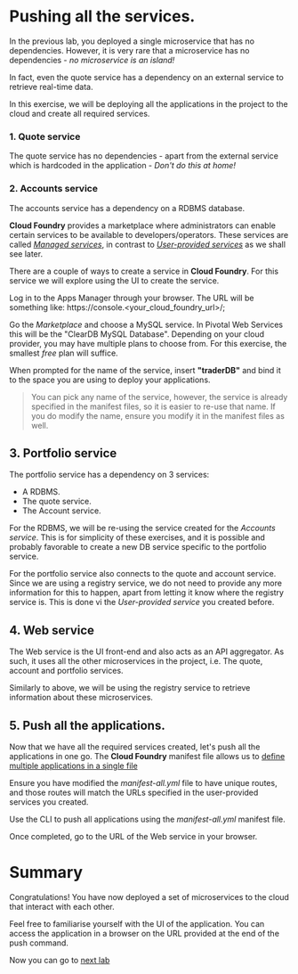 # Pushing all the services.

In the previous lab, you deployed a single microservice that has no dependencies. However, it is very rare that a microservice has no dependencies - *no microservice is an island!*

In fact, even the quote service has a dependency on an external service to retrieve real-time data.

In this exercise, we will be deploying all the applications in the project to the cloud and create all required services.

### 1. Quote service
The quote service has no dependencies - apart from the external service which is hardcoded in the application - *Don't do this at home!*

### 2. Accounts service
The accounts service has a dependency on a RDBMS database.

**Cloud Foundry** provides a marketplace where administrators can enable certain services to be available to developers/operators. These services are called [*Managed services*](http://docs.pivotal.io/pivotalcf/devguide/services/#managed-services), in contrast to [*User-provided services*](http://docs.pivotal.io/pivotalcf/devguide/services/#user-provided-services) as we shall see later.

There are a couple of ways to create a service in **Cloud Foundry**. For this service we will explore using the UI to create the service.

Log in to the Apps Manager through your browser. The URL will be something like: https://console.&lt;your_cloud_foundry_url&gt;/;

Go the *Marketplace* and choose a MySQL service. In Pivotal Web Services this will be the "ClearDB MySQL Database". Depending on your cloud provider, you may have multiple plans to choose from. For this exercise, the smallest *free* plan will suffice.

When prompted for the name of the service, insert **"traderDB"** and bind it to the space you are using to deploy your applications.

> You can pick any name of the service, however, the service is already specified in the manifest files, so it is easier to re-use that name. If you do modify the name, ensure you modify it in the manifest files as well.

## 3. Portfolio service

The portfolio service has a dependency on 3 services:

- A RDBMS.
- The quote service.
- The Account service.

For the RDBMS, we will be re-using the service created for the *Accounts service*. This is for simplicity of these exercises, and it is possible and probably favorable to create a new DB service specific to the portfolio service.

For the portfolio service also connects to the quote and account service. Since we are using a registry service, we do not need to provide any more information for this to happen, apart from letting it know where the registry service is. This is done vi the *User-provided service* you created before.

## 4. Web service
The Web service is the UI front-end and also acts as an API aggregator. As such, it uses all the other microservices in the project, i.e. The quote, account and portfolio services.

Similarly to above, we will be using the registry service to retrieve information about these microservices.


## 5. Push all the applications.

Now that we have all the required services created, let's push all the applications in one go. The **Cloud Foundry** manifest file allows us to [define multiple applications in a single file](http://docs.pivotal.io/pivotalcf/devguide/deploy-apps/manifest.html#multi-apps)

Ensure you have modified the *manifest-all.yml* file to have unique routes, and those routes will match the URLs specified in the user-provided services you created.

Use the CLI to push all applications using the *manifest-all.yml* manifest file.

Once completed, go to the URL of the Web service in your browser.

# Summary
Congratulations! You have now deployed a set of microservices to the cloud that interact with each other.

Feel free to familiarise yourself with the UI of the application. You can access the application in a browser on the URL provided at the end of the push command.

Now you can go to [next lab](lab_scale.md)
